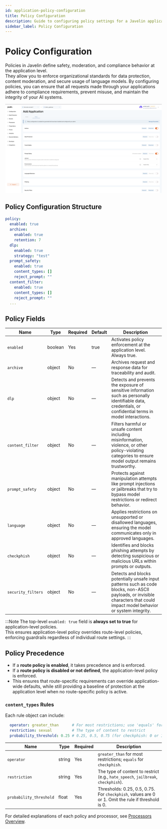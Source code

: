 ```yaml
---
id: application-policy-configuration
title: Policy Configuration
description: Guide to configuring policy settings for a Javelin application
sidebar_label: Policy Configuration
---
```


# Policy Configuration

Policies in Javelin define safety, moderation, and compliance behavior at the application level.  
They allow you to enforce organizational standards for data protection, content moderation, and secure usage of language models. By configuring policies, you can ensure that all requests made through your applications adhere to compliance requirements, prevent misuse, and maintain the integrity of your AI systems.

![Policy Form Part 1](/img/application/policyTab.png)

## Policy Configuration Structure

```yaml
policy:
  enabled: true
  archive:
    enabled: true
    retention: 7
  dlp:
    enabled: true
    strategy: "test"
  prompt_safety:
    enabled: true
    content_types: []
    reject_prompt: ""
  content_filter:
    enabled: true
    content_types: []
    reject_prompt: ""
  ...
```

## Policy Fields

| Name               | Type    | Required | Default  | Description                                                                                                                         |
|--------------------|---------|----------|----------|-------------------------------------------------------------------------------------------------------------------------------------|
| `enabled`          | boolean | Yes      | true     | Activates policy enforcement at the application level. Always true.                                                                 |
| `archive`          | object  | No       | —        | Archives request and response data for traceability and audit.                                                                      |
| `dlp`              | object  | No       | —        | Detects and prevents the exposure of sensitive information such as personally identifiable data, credentials, or confidential terms in model interactions. |
| `content_filter`   | object  | No       | —        | Filters harmful or unsafe content including misinformation, violence, or other policy-violating categories to ensure model output remains trustworthy. |
| `prompt_safety`    | object  | No       | —        | Protects against manipulation attempts like prompt injections or jailbreaks that try to bypass model restrictions or redirect behavior. |
| `language`         | object  | No       | —        | Applies restrictions on unsupported or disallowed languages, ensuring the model communicates only in approved languages.            |
| `checkphish`       | object  | No       | —        | Identifies and blocks phishing attempts by detecting suspicious or malicious URLs within prompts or outputs.                        |
| `security_filters` | object  | No       | —        | Detects and blocks potentially unsafe input patterns such as code blocks, non-ASCII payloads, or invisible characters that could impact model behavior or system integrity. |

:::Note
The top-level `enabled: true` field is **always set to true** for application-level policies.  
This ensures application-level policy overrides route-level policies, enforcing guardrails regardless of individual route settings.
:::

## Policy Precedence

- If a **route policy is enabled**, it takes precedence and is enforced.
- If a **route policy is disabled or not defined**, the application-level policy is enforced.
- This ensures that route-specific requirements can override application-wide defaults, while still providing a baseline of protection at the application level when no route-specific policy is active.


### `content_types` Rules

Each rule object can include:

```yaml
  operator: greater_than      # For most restrictions; use 'equals' for checkphish
  restriction: sexual         # The type of content to restrict
  probability_threshold: 0.25 # 0.25, 0.5, 0.75 (for checkphish: 0 or 1)
```

| Name                    | Type   | Required | Description                                                                                     |
|-------------------------|--------|----------|-------------------------------------------------------------------------------------------------|
| `operator`              | string | Yes      | `greater_than` for most restrictions; `equals` for `checkphish`.                               |
| `restriction`           | string | Yes      | The type of content to restrict (e.g., `hate_speech`, `jailbreak`, `checkphish`).              |
| `probability_threshold` | float  | Yes      | Thresholds: 0.25, 0.5, 0.75. For `checkphish`, values are 0 or 1. Omit the rule if threshold is 0. |


For detailed explanations of each policy and processor, see [Processors Overview](/docs/javelin-processors/processors-overview).
